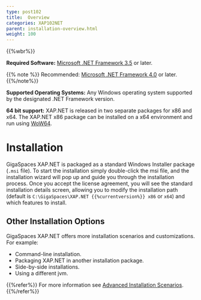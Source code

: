 ```yaml
---
type: post102
title:  Overview
categories: XAP102NET
parent: installation-overview.html
weight: 100
---
```


{{%wbr%}}

**Required Software:** [Microsoft .NET Framework 3.5](http://msdn.microsoft.com/en-us/library/w0x726c2(v=vs.90).aspx) or later.

{{% note %}}
Recommended: [Microsoft .NET Framework 4.0](http://msdn.microsoft.com/en-us/library/w0x726c2(v=vs.100).aspx) or later.
{{%/note%}}

**Supported Operating Systems:** Any Windows operating system supported by the designated .NET Framework version.

**64 bit support:** XAP.NET is released in two separate packages for x86 and x64. The XAP.NET x86 package can be installed on a x64 environment and run using [WoW64](http://msdn.microsoft.com/en-us/library/aa384249(VS.85).aspx).

#  Installation

GigaSpaces XAP.NET is packaged as a standard Windows Installer package (`.msi` file). To start the installation simply double-click the msi file, and the installation wizard will pop up and guide you through the installation process. Once you accept the license agreement, you will see the standard installation details screen, allowing you to modify the installation path (default is `C:\GigaSpaces\XAP.NET {{%currentversion%}} x86` or `x64`) and which features to install.

## Other Installation Options

GigaSpaces XAP.NET offers more installation scenarios and customizations. For example:

- Command-line installation.
- Packaging XAP.NET in another installation package.
- Side-by-side installations.
- Using a different jvm.

{{%refer%}}
For more information see [Advanced Installation Scenarios](./advanced-installation-scenarios.html).
{{%/refer%}}

